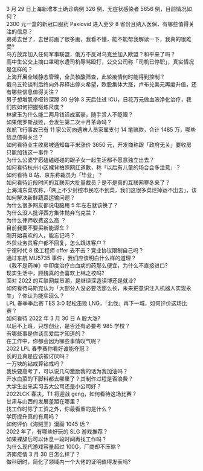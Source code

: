 3 月 29 日上海新增本土确诊病例 326 例、无症状感染者 5656 例，目前情况如何？  
2300 元一盒的新冠口服药 Paxlovid 进入至少 8 省份且纳入医保，有哪些值得关注的信息？  
弟弟去世了，去世前画了很多画，我看不懂，能不能帮我解读一下，我真的很难受?  
乌方放弃加入任何军事联盟，俄方不反对乌克兰加入欧盟？和平来了吗？  
高中生公交上摘口罩喝水遭司机辱骂殴打，公交公司称「司机已停职」，真实情况是怎样的？  
上海开展全域静态管理，全员核酸筛查，此轮疫情何时能得到控制？  
俄乌五轮谈判后终向外界释出停火希望，欧股集体大涨，卢布兑美元再度升值，还有哪些信息值得关注？  
男子想增肌举哑铃深蹲 30 分钟 3 天后住进 ICU，日花万元做血液净化治疗，我们应如何把握锻炼尺度？  
林黛玉为什么能二两月钱活成富豪，随手赏人不眨眼？  
如果俄罗斯战败，会发生第二次十月革命吗？  
东航飞行事故已有 11 家公司向遇难人员家属支付 14 笔赔款，合计 1485 万，哪些信息值得关注？  
如何看待业主收房被通知每平米涨价 3650 元，开发商称跟「政府无关」要收房只能加钱这一事件？  
为什么公婆宁愿磕磕碰碰的跟子女一起生活都不愿意独立出去？  
如何看待杭州小区裸背拍照网红道歉，称「以后有儿童的场合会多注意」？  
如何看待 B 站、京东称裁员为「毕业」？  
如何看待近段时间的互联网大批量裁员？是不是真的互联网寒冬来了？  
上海浦东菜农称，「网上不少封控市民吃不到菜，我们这很多菜烂掉运不出去」，该如何解决新鲜蔬菜运输问题？  
为什么很多网友都说电脑用 5 年左右就该换了？  
为什么没人批评西方集体抛弃乌克兰？  
为什么律师收费这么高 ？  
目前我要不要买新能源车？  
刚开始喜欢的人，能忘记吗？  
外贸业务员客户都不回复，怎么跟进客户？  
宁德时代 8 级工程师 offer 去不去？竞业协议限制自己吗？  
通过东航 MU5735 事件，我们应该明白什么样的道理？  
《我不是药神》中印度治疗白血病的药那么便宜，为什么不直接进口?  
现实生活中，顾魏真的会喜欢上林之校吗?  
面对 2022 的互联网裁员潮，是继续深造读博还是就业?  
如何看待马斯克认为「大部分人没必要活那么长，未来把意识注入机器人实现永生」？你认为能实现么？  
LPL 春季季后赛 TES 3:0 轻松击败 LNG，「北伐」再下一城，如何评价这场比赛？  
如何看待 2022 年 3 月 30 日 A 股大涨?  
以后不上班，只想创业，是否还有必要考 985 学校？  
有哪些事是你谈恋爱后才知道的？  
在工作中，你都会因为哪些事情叹气呢？  
2022 LPL 春季赛你看好谁能夺冠？  
长的丑真是应该被讨厌吗？  
一万块的钻戒算钻戒吗？  
我快要高考了，可以说几句激励我的话为我加油吗？  
开水白菜的下脚料都去哪里了？其制作过程是否浪费？  
大学生出来实习去大公司还是小公司好？  
2022LCK 春决，T1 将迎战 geng，如何看待这场比赛？  
甘肃与山西的发展差距在哪里？  
找工作时除了工资之外，你最看重的是什么？  
学历提升真的有用吗？  
如何评价《海贼王》漫画 1045 话？  
2022 年了，有哪些好玩的 SLG 游戏推荐？  
如果裸辞后可以休息一段时间再找工作吗？  
为什么现代游戏容量超过 100G，厂商却不压缩？  
济南疫情 3 月 30 日怎么样了？  
做科研时，简化了领域内一个大佬的证明值得发表吗?  
